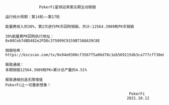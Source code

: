                    PokerFi星球迎来第五期主动销毁

    运行统计周期：第14轮——第17轮

    能量费收入的30%，第2次进行PK币回购销毁，共计:12564.3909枚PK币销毁

    30%能量费PK回购执行地址：
    0x80Ceb7dBD482e2FD8c375099C9159B73A8A39C8E

    销毁哈希：
    https://bscscan.com/tx/0x94e0300cf3567f5a06d78c1eb569115db3ca777cff30e00056e4ce76a2394fb1

    极致通缩：
    本期销毁12564.3909枚PK>累计总产量的4.51%

    极致通缩创造无限增值
    PokerFi让一切重新想象！
    
                                                           PokerFi
                                                          2021.10.12